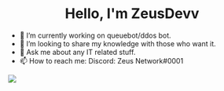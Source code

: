 <h1 align="center">Hello, I'm ZeusDevv</h1>
  
- 🔭 I’m currently working on queuebot/ddos bot.
- 👯 I’m looking to share my knowledge with those who want it.
- 💬 Ask me about any IT related stuff.
- 📫 How to reach me: Discord: Zeus Network#0001

<img src="https://github-readme-stats.vercel.app/api?username=ZeusDevv&&show_icons=true&title_color=ffffff&icon_color=e7e60b&text_color=0b0ce7&bg_color=303030">
